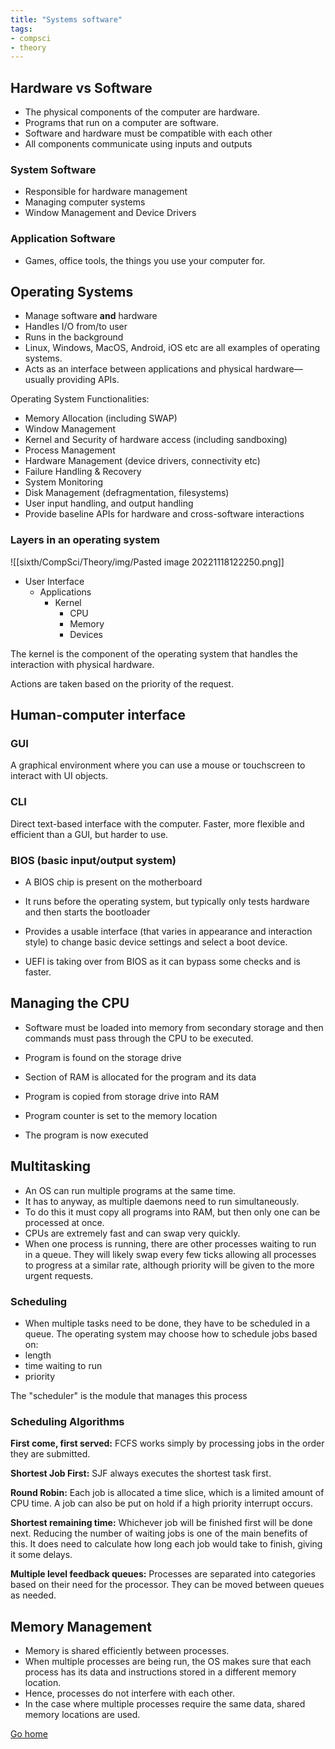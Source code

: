 ```yaml
---
title: "Systems software"
tags:
- compsci
- theory
---
```


## Hardware vs Software

- The physical components of the computer are hardware.
- Programs that run on a computer are software.
- Software and hardware must be compatible with each other
- All components communicate using inputs and outputs

### System Software
- Responsible for hardware management
- Managing computer systems
- Window Management and Device Drivers

### Application Software
- Games, office tools, the things you use your computer for.

## Operating Systems

- Manage software **and** hardware
- Handles I/O from/to user
- Runs in the background
- Linux, Windows, MacOS, Android, iOS etc are all examples of operating systems.
- Acts as an interface between applications and physical hardware—usually providing APIs.

Operating System Functionalities:

- Memory Allocation (including SWAP)
- Window Management
- Kernel and Security of hardware access (including sandboxing)
- Process Management
- Hardware Management (device drivers, connectivity etc)
- Failure Handling & Recovery
- System Monitoring
- Disk Management (defragmentation, filesystems)
- User input handling, and output handling
- Provide baseline APIs for hardware and cross-software interactions

### Layers in an operating system

![[sixth/CompSci/Theory/img/Pasted image 20221118122250.png]]

- User Interface
	- Applications
		- Kernel
			- CPU
			- Memory
			- Devices

The kernel is the component of the operating system that handles the interaction with physical hardware.

Actions are taken based on the priority of the request.


## Human-computer interface

### GUI
A graphical environment where you can use a mouse or touchscreen to interact with UI objects.

### CLI
Direct text-based interface with the computer. Faster, more flexible and efficient than a GUI, but harder to use.

### BIOS (basic input/output system)

- A BIOS chip is present on the motherboard
- It runs before the operating system, but typically only tests hardware and then starts the bootloader
- Provides a usable interface (that varies in appearance and interaction style) to change basic device settings and select a boot device.

- UEFI is taking over from BIOS as it can bypass some checks and is faster.

## Managing the CPU

- Software must be loaded into memory from secondary storage and then commands must pass through the CPU to be executed.

- Program is found on the storage drive
- Section of RAM is allocated for the program and its data
- Program is copied from storage drive into RAM
- Program counter is set to the memory location
- The program is now executed

## Multitasking

- An OS can run multiple programs at the same time.
- It has to anyway, as multiple daemons need to run simultaneously.
- To do this it must copy all programs into RAM, but then only one can be processed at once.
- CPUs are extremely fast and can swap very quickly.
- When one process is running, there are other processes waiting to run in a queue. They will likely swap every few ticks allowing all processes to progress at a similar rate, although priority will be given to the more urgent requests.

### Scheduling
- When multiple tasks need to be done, they have to be scheduled in a queue. The operating system may choose how to schedule jobs based on:
- length
- time waiting to run
- priority

The "scheduler" is the module that manages this process

### Scheduling Algorithms

**First come, first served:** FCFS works simply by processing jobs in the order they are submitted.

**Shortest Job First:** SJF always executes the shortest task first.

**Round Robin:** Each job is allocated a time slice, which is a limited amount of CPU time. A job can also be put on hold if a high priority interrupt occurs.

**Shortest remaining time:** Whichever job will be finished first will be done next. Reducing the number of waiting jobs is one of the main benefits of this. It does need to calculate how long each job would take to finish, giving it some delays.

**Multiple level feedback queues:** Processes are separated into categories based on their need for the processor. They can be moved between queues as needed.

## Memory Management

- Memory is shared efficiently between processes.
- When multiple processes are being run, the OS makes sure that each process has its data and instructions stored in a different memory location.
- Hence, processes do not interfere with each other.
- In the case where multiple processes require the same data, shared memory locations are used.


[Go home](/)
